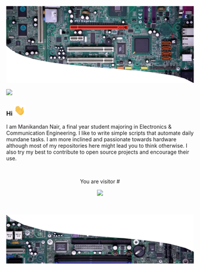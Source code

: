 <img src="Assets/header.png" alt="Header image">

<a href="https://www.linkedin.com/in/pamana"><img src="https://img.shields.io/badge/LinkedIn-0077B5?style=for-the-badge&logo=linkedin&logoColor=white"></a>

### Hi   <img src="https://github.com/InvincibleJuggernaut/InvincibleJuggernaut/blob/master/Assets/wave.gif" width="30px">

I am Manikandan Nair, a final year student majoring in Electronics & Communication Engineering. I like to write simple scripts that automate daily mundane tasks. I am more inclined and passionate towards hardware although most of my repositories here might lead you to think otherwise.
I also try my best to contribute to open source projects and encourage their use.

<br>
<p align="center">
  You are visitor #
  </p>
  <p align="center">
<img src="https://count.getloli.com/get/@:invinciblejuggernaut?theme=moebooru">
</p>

<br>
<br>
<img src="Assets/footer.png" alt="Footer image">
